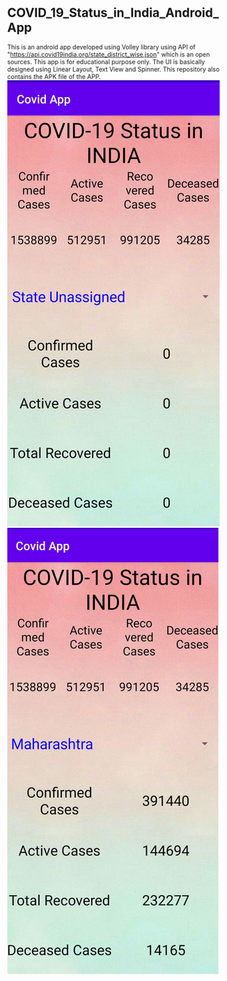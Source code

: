 # COVID_19_Status_in_India_Android_App
This is an android app developed using Volley library using API of "https://api.covid19india.org/state_district_wise.json" which is an open sources.
This app is for educational purpose only.
The UI is basically designed using Linear Layout, Text View and Spinner.
This repository also contains the APK file of the APP.
<img src="https://github.com/vivekdeat/COVID_19_Status_in_India_Android_App/blob/master/UI%202.jpg" alt="UI 1" >
<img src="https://github.com/vivekdeat/COVID_19_Status_in_India_Android_App/blob/master/UI%201.jpg" alt="UI 2" >

